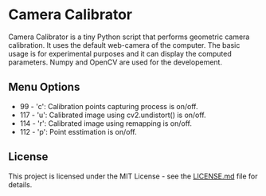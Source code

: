 # Camera Calibrator

Camera Calibrator is a tiny Python script that performs geometric camera calibration. It uses the default web-camera of the computer. The basic usage is for experimental purposes and it can display the computed parameters. Numpy and OpenCV are used for the developement.

## Menu Options

* 99 - 'c': Calibration points capturing process is on/off.
* 117 - 'u': Calibrated image using cv2.undistort() is on/off.
* 114 - 'r': Calibrated image using remapping is on/off.
* 112 - 'p': Point esstimation is on/off.

## License

This project is licensed under the MIT License - see the [LICENSE.md](LICENSE.md) file for details.